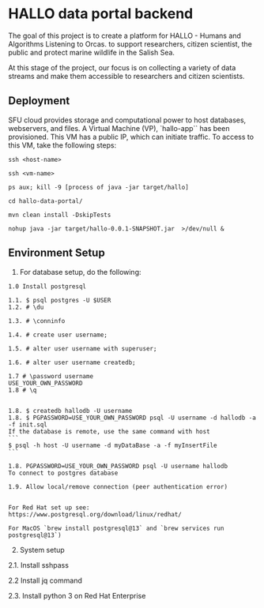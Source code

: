 # HALLO data portal backend

The goal of this project is to create a platform for HALLO - Humans and Algorithms Listening to Orcas. to support researchers, citizen scientist, the public and protect marine wildlife in the Salish Sea. 

At this stage of the project, our focus is on collecting a variety of data streams and make them accessible to researchers and citizen scientists. 


## Deployment

SFU cloud provides storage and computational power to host databases, webservers, and files.  A Virtual Machine (VP), `hallo-app`` has been provisioned. This VM has a public IP, which can initiate traffic. 
To access to this VM, take the following steps:

    ssh <host-name>
    
    ssh <vm-name>

    ps aux; kill -9 [process of java -jar target/hallo]

    cd hallo-data-portal/

    mvn clean install -DskipTests

    nohup java -jar target/hallo-0.0.1-SNAPSHOT.jar  >/dev/null &


## Environment Setup

  1. For database setup, do the following:

    1.0 Install postgresql 

    1.1. $ psql postgres -U $USER
    1.2. # \du
    
    1.3. # \conninfo
    
    1.4. # create user username;
    
    1.5. # alter user username with superuser;
    
    1.6. # alter user username createdb;
    
    1.7 # \password username
    USE_YOUR_OWN_PASSWORD
    1.8 # \q
    
    
    1.8. $ createdb hallodb -U username
    1.8. $ PGPASSWORD=USE_YOUR_OWN_PASSWORD psql -U username -d hallodb -a -f init.sql
    If the database is remote, use the same command with host
    ```
    $ psql -h host -U username -d myDataBase -a -f myInsertFile
    ```

    1.8. PGPASSWORD=USE_YOUR_OWN_PASSWORD psql -U username hallodb
    To connect to postgres database
    
    1.9. Allow local/remove connection (peer authentication error)
    
    
    For Red Hat set up see: https://www.postgresql.org/download/linux/redhat/
    
    For MacOS `brew install postgresql@13` and `brew services run postgresql@13`)


2. System setup

  2.1. Install sshpass
    
  2.2 Install jq command

  2.3.
    Install python 3 on Red Hat Enterprise
